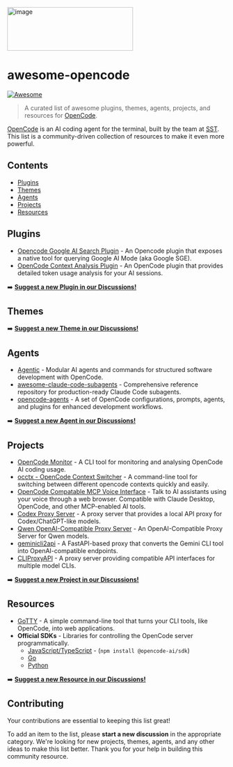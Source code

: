 <img width="289" height="100" alt="image" src="https://github.com/user-attachments/assets/aced1e8e-e6be-485a-9015-b822d01ab064" />

# awesome-opencode

[![Awesome](https://awesome.re/badge.svg)](https://awesome.re)

> A curated list of awesome plugins, themes, agents, projects, and resources for [OpenCode](https://opencode.ai/).

[OpenCode](https://opencode.ai/) is an AI coding agent for the terminal, built by the team at [SST](https://github.com/sst). This list is a community-driven collection of resources to make it even more powerful.

## Contents

- [Plugins](#plugins)
- [Themes](#themes)
- [Agents](#agents)
- [Projects](#projects)
- [Resources](#resources)

## Plugins

*   [Opencode Google AI Search Plugin](https://github.com/ahosker/Opencode-Google-AI-Search-Plugin) - An Opencode plugin that exposes a native tool for querying Google AI Mode (aka Google SGE).
*   [OpenCode Context Analysis Plugin](https://github.com/IgorWarzocha/Opencode-Context-Analysis-Plugin) - An OpenCode plugin that provides detailed token usage analysis for your AI sessions.

➡️ **[Suggest a new Plugin in our Discussions!](https://github.com/awesome-opencode/awesome-opencode/discussions/categories/plugins)**

## Themes

➡️ **[Suggest a new Theme in our Discussions!](https://github.com/awesome-opencode/awesome-opencode/discussions/categories/themes)**

## Agents

*   [Agentic](https://github.com/Cluster444/agentic) - Modular AI agents and commands for structured software development with OpenCode.
*   [awesome-claude-code-subagents](https://github.com/VoltAgent/awesome-claude-code-subagents) - Comprehensive reference repository for production-ready Claude Code subagents.
*   [opencode-agents](https://github.com/darrenhinde/opencode-agents) - A set of OpenCode configurations, prompts, agents, and plugins for enhanced development workflows.

➡️ **[Suggest a new Agent in our Discussions!](https://github.com/awesome-opencode/awesome-opencode/discussions/categories/agents)**

## Projects

*   [OpenCode Monitor](https://github.com/Shlomob/ocmonitor-share) - A CLI tool for monitoring and analysing OpenCode AI coding usage.
*   [occtx - OpenCode Context Switcher](https://github.com/hungthai1401/occtx) - A command-line tool for switching between different opencode contexts quickly and easily.
*   [OpenCode Compatable MCP Voice Interface](https://github.com/shantur/mcp-voice-interface) - Talk to AI assistants using your voice through a web browser. Compatible with Claude Desktop, OpenCode, and other MCP-enabled AI tools.
*   [Codex Proxy Server](https://github.com/unluckyjori/Codex-Proxy-Server) - A proxy server that provides a local API proxy for Codex/ChatGPT-like models.
*   [Qwen OpenAI-Compatible Proxy Server](https://github.com/aptdnfapt/qwen-code-oai-proxy) - An OpenAI-Compatible Proxy Server for Qwen models.
*   [geminicli2api](https://github.com/gzzhongqi/geminicli2api) - A FastAPI-based proxy that converts the Gemini CLI tool into OpenAI-compatible endpoints.
*   [CLIProxyAPI](https://github.com/router-for-me/CLIProxyAPI) - A proxy server providing compatible API interfaces for multiple model CLIs.

➡️ **[Suggest a new Project in our Discussions!](https://github.com/awesome-opencode/awesome-opencode/discussions/categories/projects)**

## Resources

*   [GoTTY](https://github.com/sorenisanerd/gotty) - A simple command-line tool that turns your CLI tools, like OpenCode, into web applications.
*   **Official SDKs** - Libraries for controlling the OpenCode server programmatically.
    *   [JavaScript/TypeScript](https://github.com/sst/opencode-sdk-js) - (`npm install @opencode-ai/sdk`)
    *   [Go](https://github.com/sst/opencode-sdk-go)
    *   [Python](https://github.com/sst/opencode-sdk-python)


➡️ **[Suggest a new Resource in our Discussions!](https://github.com/awesome-opencode/awesome-opencode/discussions/categories/resources)**

## Contributing

Your contributions are essential to keeping this list great!

To add an item to the list, please **start a new discussion** in the appropriate category. We're looking for new projects, themes, agents, and any other ideas to make this list better. Thank you for your help in building this community resource.

